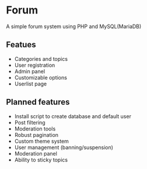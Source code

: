 # Forum
A simple forum system using PHP and MySQL(MariaDB)

## Featues
* Categories and topics
* User registration
* Admin panel
* Customizable options
* Userlist page

## Planned features
* Install script to create database and default user
* Post filtering
* Moderation tools
* Robust pagination
* Custom theme system
* User management (banning/suspension)
* Moderation panel
* Ability to sticky topics
